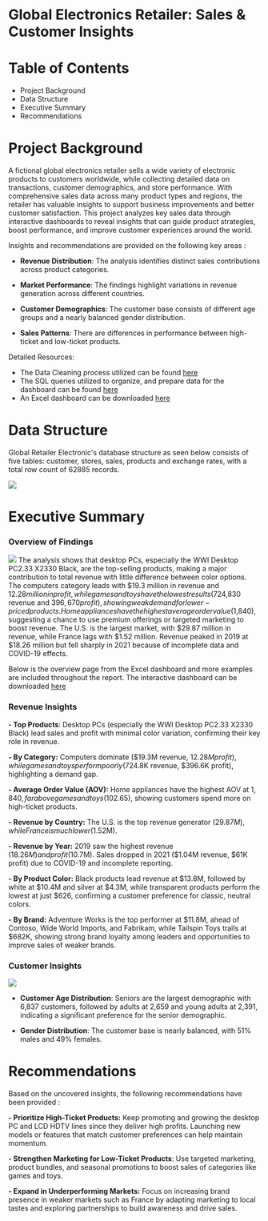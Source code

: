 # Global Electronics Retailer: Sales & Customer Insights

# Table of Contents
* Project Background
* Data Structure
* Executive Summary
* Recommendations

# Project Background 
A fictional global electronics retailer sells a wide variety of electronic products to customers worldwide, while collecting detailed data on transactions, customer demographics, and store performance. With comprehensive sales data across many product types and regions, the retailer has valuable insights to support business improvements and better customer satisfaction. This project analyzes key sales data through interactive dashboards to reveal insights that can guide product strategies, boost performance, and improve customer experiences around the world.

Insights and recommendations are provided on the following key areas : 
- **Revenue Distribution**: The analysis identifies distinct sales contributions across product categories.

- **Market Performance**: The findings highlight variations in revenue generation across different countries.

- **Customer Demographics**: The customer base consists of different age groups and a nearly balanced gender distribution.

- **Sales Patterns**: There are differences in performance between high-ticket and low-ticket products.

Detailed Resources: 

- The Data Cleaning process utilized can be found [here](https://github.com/David-Tu-Nguyen/Excel-Projects/tree/main/Global-Electronics-Retailer/Python%20-%20Cleaned%20Datasets)
- The SQL queries utilized to organize, and prepare data for the dashboard can be found [here](https://github.com/David-Tu-Nguyen/Excel-Projects/blob/main/Global-Electronics-Retailer/SQL%20-%20Analysis/Global_Electronics_Retailer.md)
- An Excel dashboard can be downloaded [here](https://github.com/David-Tu-Nguyen/Excel-Projects/blob/main/Global-Electronics-Retailer/Global%20Electronic%20Retailer%20Dashboard%20Excel.xlsx)

# Data Structure

Global Retailer Electronic's database structure as seen below consists of five tables: customer, stores, sales, products and exchange rates, with a total row count of 62885 records.

![](https://i.imgur.com/eXGRJqB.png)

# Executive Summary 

### Overview of Findings 
![](https://i.imgur.com/WsBGTxw.png)
The analysis shows that desktop PCs, especially the WWI Desktop PC2.33 X2330 Black, are the top-selling products, making a major contribution to total revenue with little difference between color options. The computers category leads with $19.3 million in revenue and $12.28 million in profit, while games and toys have the lowest results ($724,830 revenue and $396,670 profit), showing weak demand for lower-priced products. Home appliances have the highest average order value ($1,840), suggesting a chance to use premium offerings or targeted marketing to boost revenue. The U.S. is the largest market, with $29.87 million in revenue, while France lags with $1.52 million. Revenue peaked in 2019 at $18.26 million but fell sharply in 2021 because of incomplete data and COVID-19 effects.

Below is the overview page from the Excel dashboard and more examples are included throughout the report. The interactive dashboard can be downloaded [here](https://github.com/David-Tu-Nguyen/Excel-Projects/tree/main)
### Revenue Insights

**- Top Products**: Desktop PCs (especially the WWI Desktop PC2.33 X2330 Black) lead sales and profit with minimal color variation, confirming their key role in revenue.

**- By Category:** Computers dominate ($19.3M revenue, $12.28M profit), while games and toys perform poorly ($724.8K revenue, $396.6K profit), highlighting a demand gap.

**- Average Order Value (AOV):** Home appliances have the highest AOV at $1,840, far above games and toys ($102.65), showing customers spend more on high-ticket products.

**- Revenue by Country:** The U.S. is the top revenue generator ($29.87M), while France is much lower ($1.52M).

**- Revenue by Year:** 2019 saw the highest revenue ($18.26M) and profit ($10.7M). Sales dropped in 2021 ($1.04M revenue, $61K profit) due to COVID-19 and incomplete reporting.

**- By Product Color:** Black products lead revenue at $13.8M, followed by white at $10.4M and silver at $4.3M, while transparent products perform the lowest at just $626, confirming a customer preference for classic, neutral colors.

**- By Brand:** Adventure Works is the top performer at $11.8M, ahead of Contoso, Wide World Imports, and Fabrikam, while Tailspin Toys trails at $682K, showing strong brand loyalty among leaders and opportunities to improve sales of weaker brands.

### Customer Insights
![](https://i.imgur.com/S3IoZQ0.png)
- **Customer Age Distribution**: Seniors are the largest demographic with 6,837 customers, followed by adults at 2,659 and young adults at 2,391, indicating a significant preference for the senior demographic.

- **Gender Distribution**: The customer base is nearly balanced, with 51% males and 49% females.

# Recommendations

Based on the uncovered insights, the following recommendations have been provided : 

**- Prioritize High-Ticket Products:** Keep promoting and growing the desktop PC and LCD HDTV lines since they deliver high profits. Launching new models or features that match customer preferences can help maintain momentum.

**- Strengthen Marketing for Low-Ticket Products**: Use targeted marketing, product bundles, and seasonal promotions to boost sales of categories like games and toys.

**- Expand in Underperforming Markets:** Focus on increasing brand presence in weaker markets such as France by adapting marketing to local tastes and exploring partnerships to build awareness and drive sales.


